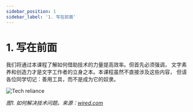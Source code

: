 ```yaml
---
sidebar_position: 1
sidebar_label: '1. 写在前面'
---
```


# 1. 写在前面

我们将通过本课程了解如何借助技术的力量提高效率。但首先必须强调，
文字素养和创造力才是文字工作者的立身之本。本课程虽然不直接涉及这些内容，
但请各位同学切记：善用工具，而不是成为它的奴隶。

![Tech reliance](/img/tw/20191115-chitty-defenestration.jpg)

*图1. 如何解决技术问题。来源：[wired.com](https://www.wired.com/story/wired-cartoons-week-13/)*
